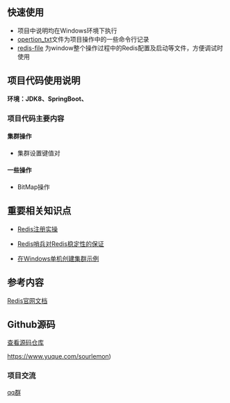 ## 快速使用
- 项目中说明均在Windows环境下执行
- [opertion_txt](https://github.com/ShayLau/redis-demo/tree/master/opertion_txt)文件为项目操作中的一些命令行记录
- [redis-file](https://github.com/ShayLau/redis-demo/tree/master/redis-file) 为window整个操作过程中的Redis配置及启动等文件，方便调试时使用

## 项目代码使用说明
**环境：JDK8、SpringBoot、**

### 项目代码主要内容

#### 集群操作

   - 集群设置键值对

#### 一些操作

   - BitMap操作


## 重要相关知识点


- [Redis注册实操](https://www.yuque.com/sourlemon/java/gfik05)



- [Redis哨兵对Redis稳定性的保证](https://www.yuque.com/sourlemon/java/tparzg)



- [在Windows单机创建集群示例](https://www.yuque.com/sourlemon/java/hvgbmo)


## 参考内容
[Redis官网文档](https://redis.io/documentation)


## Github源码
[查看源码仓库](https://github.com/ShayLau/ElasticSearch-demo)

https://www.yuque.com/sourlemon)



### 项目交流

[qq群](https://github.com/ShayLau/redis-demo/blob/master/img/Java%E7%BC%96%E7%A0%81%E6%97%A5%E5%BF%97%E7%BE%A4%E4%BA%8C%E7%BB%B4%E7%A0%81.png)

